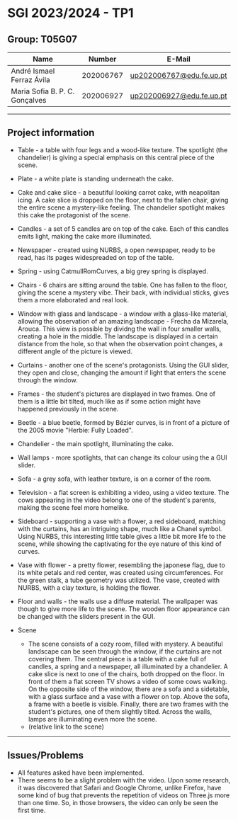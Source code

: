 # SGI 2023/2024 - TP1

## Group: T05G07

| Name                           | Number    | E-Mail                   |
| ------------------------------ | --------- | ------------------------ |
| André Ismael Ferraz Ávila      | 202006767 | up202006767@edu.fe.up.pt |
| Maria Sofia B. P. C. Gonçalves | 202006927 | up202006927@edu.fe.up.pt |

---

## Project information  

 - Table - a table with four legs and a wood-like texture. The spotlight (the chandelier) is giving a special emphasis on this central piece of the scene.
 - Plate - a white plate is standing underneath the cake.
 - Cake and cake slice - a beautiful looking carrot cake, with neapolitan icing. A cake slice is dropped on the floor, next to the fallen chair, giving the entire scene a mystery-like feeling. The chandelier spotlight makes this cake the protagonist of the scene.
 - Candles - a set of 5 candles are on top of the cake. Each of this candles emits light, making the cake more illuminated.
 - Newspaper - created using NURBS, a open newspaper, ready to be read, has its pages widespreaded on top of the table. 
 - Spring - using CatmullRomCurves, a big grey spring is displayed.
 - Chairs - 6 chairs are sitting around the table. One has fallen to the floor, giving the scene a mystery vibe. Their back, with individual sticks, gives them a more elaborated and real look.
 - Window with glass and landscape - a window with a glass-like material, allowing the observation of an amazing landscape - Frecha da Mizarela, Arouca. This view is possible by dividng the wall in four smaller walls, creating a hole in the middle. The landscape is displayed in a certain distance from the hole, so that when the observation point changes, a different angle of the picture is viewed. 
 - Curtains - another one of the scene's protagonists. Using the GUI slider, they open and close, changing the amount if light that enters the scene through the window.
 - Frames - the student's pictures are displayed in two frames. One of them is a little bit tilted, much like as if some action might have happened previously in the scene.
 - Beetle - a blue beetle, formed by Bézier curves, is in front of a picture of the 2005 movie "Herbie: Fully Loaded".
 - Chandelier - the main spotlight, illuminating the cake.
 - Wall lamps - more spotlights, that can change its colour using the a GUI slider.
 - Sofa - a grey sofa, with leather texture, is on a corner of the room. 
 - Television - a flat screen is exhibiting a video, using a video texture. The cows appearing in the video belong to one of the student's parents, making the scene feel more homelike.
 - Sideboard - supporting a vase with a flower, a red sideboard, matching with the curtains, has an intriguing shape, much like a Chanel symbol. Using NURBS, this interesting little table gives a little bit more life to the scene, while showing the captivating for the eye nature of this kind of curves.
 - Vase with flower - a pretty flower, resembling the japonese flag, due to its white petals and red center, was created using circumferences. For the green stalk, a tube geometry was utilized. The vase, created with NURBS, with a clay texture, is holding the flower.
 - Floor and walls - the walls use a diffuse material. The wallpaper was though to give more life to the scene. The wooden floor appearance can be changed with the sliders present in the GUI.



-   Scene
    -   The scene consists of a cozy room, filled with mystery. A beautiful landscape can be seen through the window, if the curtains are not covering them. The central piece is a table with a cake full of candles, a spring and a newspaper, all illuminated by a chandelier. A cake slice is next to one of the chairs, both dropped on the floor. In front of them a flat screen TV shows a video of some cows walking. On the opposite side of the window, there are a sofa and a sidetable, with a glass surface and a vase with a flower on top. Above the sofa, a frame with a beetle is visible. Finally, there are two frames with the student's pictures, one of them slightly tilted. Across the walls, lamps are illuminating even more the scene.
    -   (relative link to the scene)

---

## Issues/Problems

-   All features asked have been implemented.
-   There seems to be a slight problem with the video. Upon some research, it was discovered that Safari and Google Chrome, unlike Firefox, have some kind of bug that prevents the repetition of videos on Three.js more than one time. So, in those browsers, the video can only be seen the first time.
